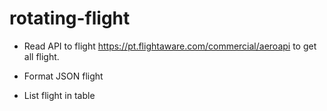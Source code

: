 # rotating-flight

* Read API to flight https://pt.flightaware.com/commercial/aeroapi to get all flight.

* Format JSON flight

* List flight in table

